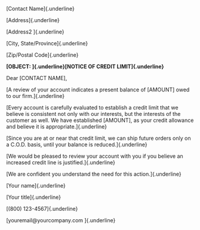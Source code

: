 [Contact Name]{.underline}

[Address]{.underline}

[Address2 ]{.underline}

[City, State/Province]{.underline}

[Zip/Postal Code]{.underline}

**[OBJECT: ]{.underline}[NOTICE OF CREDIT LIMIT]{.underline}**

Dear \[CONTACT NAME\],

[A review of your account indicates a present balance of \[AMOUNT\] owed
to our firm.]{.underline}

[Every account is carefully evaluated to establish a credit limit that
we believe is consistent not only with our interests, but the interests
of the customer as well. We have established \[AMOUNT\], as your credit
allowance and believe it is appropriate.]{.underline}

[Since you are at or near that credit limit, we can ship future orders
only on a C.O.D. basis, until your balance is reduced.]{.underline}

[We would be pleased to review your account with you if you believe an
increased credit line is justified.]{.underline}

[We are confident you understand the need for this action.]{.underline}

[Your name]{.underline}

[Your title]{.underline}

[(800) 123-4567]{.underline}

[youremail\@yourcompany.com ]{.underline}
